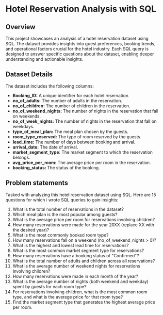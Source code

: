 
# Hotel Reservation Analysis with SQL

## Overview

This project showcases an analysis of a hotel reservation dataset using SQL. The dataset provides insights into guest preferences, booking trends, and operational factors crucial for the hotel industry. Each SQL query is designed to answer specific questions about the dataset, enabling deeper understanding and actionable insights.

## Dataset Details

The dataset includes the following columns:

- **Booking_ID:** A unique identifier for each hotel reservation.
- **no_of_adults:** The number of adults in the reservation.
- **no_of_children:** The number of children in the reservation.
- **no_of_weekend_nights:** The number of nights in the reservation that fall on weekends.
- **no_of_week_nights:** The number of nights in the reservation that fall on weekdays.
- **type_of_meal_plan:** The meal plan chosen by the guests.
- **room_type_reserved:** The type of room reserved by the guests.
- **lead_time:** The number of days between booking and arrival.
- **arrival_date:** The date of arrival.
- **market_segment_type:** The market segment to which the reservation belongs.
- **avg_price_per_room:** The average price per room in the reservation.
- **booking_status:** The status of the booking.

## Problem statements

Tasked with analyzing this hotel reservation dataset using SQL. Here are 15 questions for which i wrote SQL queries to gain insights:

1. What is the total number of reservations in the dataset?
2. Which meal plan is the most popular among guests?
3. What is the average price per room for reservations involving children?
4. How many reservations were made for the year 20XX (replace XX with the desired year)?
5. What is the most commonly booked room type?
6. How many reservations fall on a weekend (no_of_weekend_nights > 0)?
7. What is the highest and lowest lead time for reservations?
8. What is the most common market segment type for reservations?
9. How many reservations have a booking status of "Confirmed"?
10. What is the total number of adults and children across all reservations?
11. What is the average number of weekend nights for reservations involving children?
12. How many reservations were made in each month of the year?
13. What is the average number of nights (both weekend and weekday) spent by guests for each room type?
14. For reservations involving children, what is the most common room type, and what is the average price for that room type?
15. Find the market segment type that generates the highest average price per room.

